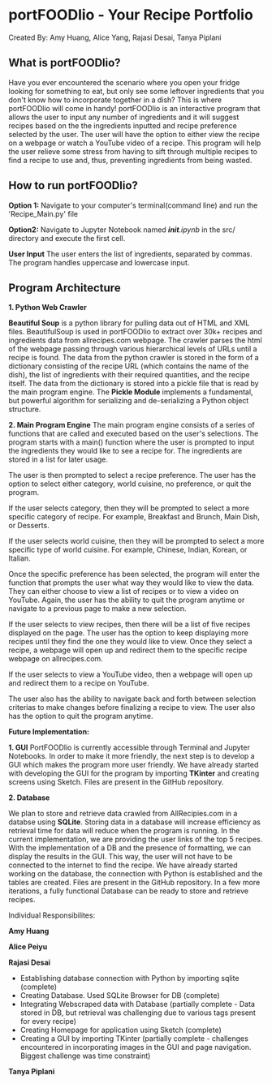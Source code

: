 # portFOODlio - Your Recipe Portfolio

Created By: Amy Huang, Alice Yang, Rajasi Desai, Tanya Piplani

## What is portFOODlio?
Have you ever encountered the scenario where you open your fridge looking for something to eat, but only see some leftover ingredients that you don't know how to incorporate together in a dish? This is where portFOODlio will come in handy! portFOODlio is an interactive program that allows the user to input any number of ingredients and it will suggest recipes based on the the ingredients inputted and recipe preference selected by the user. The user will have the option to either view the recipe on a webpage or watch a YouTube video of a recipe. This program will help the user relieve some stress from having to sift through multiple recipes to find a recipe to use and, thus, preventing ingredients from being wasted. 

## How to run portFOODlio?
**Option 1:** Navigate to your computer's terminal(command line) and run the 'Recipe_Main.py' file

**Option2:** Navigate to Jupyter Notebook named *__init__.ipynb* in the src/ directory and execute the first cell.

**User Input**
The user enters the list of ingredients, separated by commas. The program handles uppercase and lowercase input.

## Program Architecture
**1. Python Web Crawler**

**Beautiful Soup** is a python library for pulling data out of HTML and XML files. BeautifulSoup is used in portFOODlio to extract over 30k+ recipes and ingredients data from allrecipes.com webpage. The crawler parses the html of the webpage passing through various hierarchical levels of URLs until a recipe is found. The data from the python crawler is stored in the form of a dictionary consisting of the recipe URL (which contains the name of the dish), the list of ingredients with their required quantities, and the recipe itself. The data from the dictionary is stored into a pickle file that is read by the main program engine. The **Pickle Module** implements a fundamental, but powerful algorithm for serializing and de-serializing a Python object structure. 

**2. Main Program Engine**
The main program engine consists of a series of functions that are called and executed based on the user's selections. The program starts with a main() function where the user is prompted to input the ingredients they would like to see a recipe for. The ingredients are stored in a list for later usage.

The user is then prompted to select a recipe preference. The user has the option to select either category, world cuisine, no preference, or quit the program.

If the user selects category, then they will be prompted to select a more specific category of recipe. For example, Breakfast and Brunch, Main Dish, or Desserts. 

If the user selects world cuisine, then they will be prompted to select a more specific type of world cuisine. For example, Chinese, Indian, Korean, or Italian.

Once the specific preference has been selected, the program will enter the function that prompts the user what way they would like to view the data. They can either choose to view a list of recipes or to view a video on YouTube. Again, the user has the ability to quit the program anytime or navigate to a previous page to make a new selection.

If the user selects to view recipes, then there will be a list of five recipes displayed on the page. The user has the option to keep displaying more recipes until they find the one they would like to view. Once they select a recipe, a webpage will open up and redirect them to the specific recipe webpage on allrecipes.com. 

If the user selects to view a YouTube video, then a webpage will open up and redirect them to a recipe on YouTube.

The user also has the ability to navigate back and forth between selection criterias to make changes before finalizing a recipe to view. The user also has the option to quit the program anytime.


**Future Implementation:**

**1. GUI**
PortFOODlio is currently accessible through Terminal and Jupyter Notebooks. In order to make it more friendly, the next step is to develop a GUI which makes the program more user friendly. We have already started with developing the GUI for the program by importing **TKinter** and creating screens using Sketch. Files are present in the GitHub repository.

**2. Database**

We plan to store and retrieve data crawled from AllRecipies.com in a databse using **SQLite**. Storing data in a database will increase efficiency as retrieval time for data will reduce when the program is running. In the current implementation, we are providing the user links of the top 5 recipes. With the implementation of a DB and the presence of formatting, we can display the results in the GUI. This way, the user will not have to be connected to the internet to find the recipe. We have already started working on the database, the connection with Python is established and the tables are created. Files are present in the GitHub repository. In a few more iterations, a fully functional Database can be ready to store and retrieve recipes.


Individual Responsibilites:

**Amy Huang**


**Alice Peiyu**


**Rajasi Desai**
- Establishing database connection with Python by importing sqlite (complete)
- Creating Database. Used SQLite Browser for DB (complete)
- Integrating Webscraped data with Database (partially complete - Data stored in DB, but retrieval was challenging due to various tags present for every recipe)
- Creating Homepage for application using Sketch (complete)
- Creating a GUI by importing TKinter (partially complete - challenges encountered in incorporating images in the GUI and page navigation. Biggest challenge was time constraint)

**Tanya Piplani**



